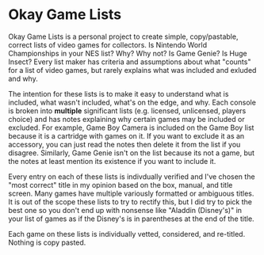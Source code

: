 # Okay Game Lists
Okay Game Lists is a personal project to create simple, copy/pastable, correct lists of video games for collectors. Is Nintendo World Championships in your NES list? Why? Why not? Is Game Genie? Is Huge Insect? Every list maker has criteria and assumptions about what "counts" for a list of video games, but rarely explains what was included and exluded and why.

The intention for these lists is to make it easy to understand what is included, what wasn't included, what's on the edge, and why. Each console is broken into **multiple** significant lists (e.g. licensed, unlicensed, players choice) and has notes explaining why certain games may be included or excluded. For example, Game Boy Camera is included on the Game Boy list because it is a cartridge with games on it. If you want to exclude it as an accessory, you can just read the notes then delete it from the list if you disagree. Similarly, Game Genie isn't on the list because its not a game, but the notes at least mention its existence if you want to include it.

Every entry on each of these lists is indivdually verified and I've chosen the "most correct" title in my opinion based on the box, manual, and title screen. Many games have multiple variously formatted or ambiguous titles. It is out of the scope these lists to try to rectify this, but I did try to pick the best one so you don't end up with nonsense like "Aladdin (Disney's)" in your list of games as if the Disney's is in parentheses at the end of the title.

Each game on these lists is individually vetted, considered, and re-titled. Nothing is copy pasted.
